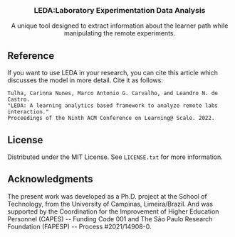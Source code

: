 <!-- PROJECT LOGO -->
<br />
<div align="center">
  <h3 align="center">LEDA:Laboratory Experimentation Data Analysis</h3>

  <p align="center">
    A unique tool designed to extract information about the learner path while manipulating the remote experiments.
  </p>
</div>

<!-- REFERENCE -->
## Reference
If you want to use LEDA in your research, you can cite this article which discusses the model in more detail. Cite it as follows:

```
Tulha, Carinna Nunes, Marco Antonio G. Carvalho, and Leandro N. de Castro.
"LEDA: A learning analytics based framework to analyze remote labs interaction."
Proceedings of the Ninth ACM Conference on Learning@ Scale. 2022.
```



<!-- LICENSE -->
## License

Distributed under the MIT License. See `LICENSE.txt` for more information.

<!-- ACKNOWLEDGMENTS -->
## Acknowledgments

The present work was developed as a Ph.D. project at the School of Technology, from the University of Campinas, Limeira/Brazil. And was supported by the Coordination for the Improvement of Higher Education Personnel (CAPES) -- Funding Code 001 and The São Paulo Research Foundation (FAPESP) -- Process \#2021/14908-0. 




